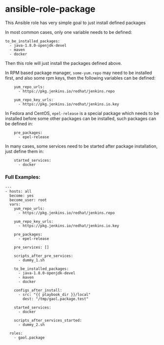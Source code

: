 # ansible-role-package

This Ansible role has very simple goal to just install defined packages

In most common cases, only one variable needs to be defined:

    to_be_installed_packages:
      - java-1.8.0-openjdk-devel
      - maven
      - docker

Then this role will just install the packages defined above.

In RPM based package manager, `some-yum.repo` may need to be installed first, and also some rpm keys, then the following variables can be defined:

        yum_repo_urls:
          - https://pkg.jenkins.io/redhat/jenkins.repo
    
        yum_repo_key_urls:
          - https://pkg.jenkins.io/redhat/jenkins.io.key

In Fedora and CentOS, `epel-release` is a special package which needs to be installed before some other packages can be installed, such packages can be defined in:

        pre_packages:
          - epel-release

In many cases, some services need to be started after package installation, just define them in:

        started_services:
          - docker

### Full Examples:

    ---
    - hosts: all
      become: yes
      become_user: root
      vars:
        yum_repo_urls:
          - https://pkg.jenkins.io/redhat/jenkins.repo
    
        yum_repo_key_urls:
          - https://pkg.jenkins.io/redhat/jenkins.io.key
    
        pre_packages:
          - epel-release
    
        pre_services: []
    
        scripts_after_pre_services:
          - dummy_1.sh
    
        to_be_installed_packages:
          - java-1.8.0-openjdk-devel
          - maven
          - docker
    
        configs_after_install:
          - src: "{{ playbook_dir }}/local"
            dest: "/tmp/gaol.package.test"
    
        started_services:
          - docker
    
        scripts_after_services_started:
          - dummy_2.sh
    
      roles:
        - gaol.package

